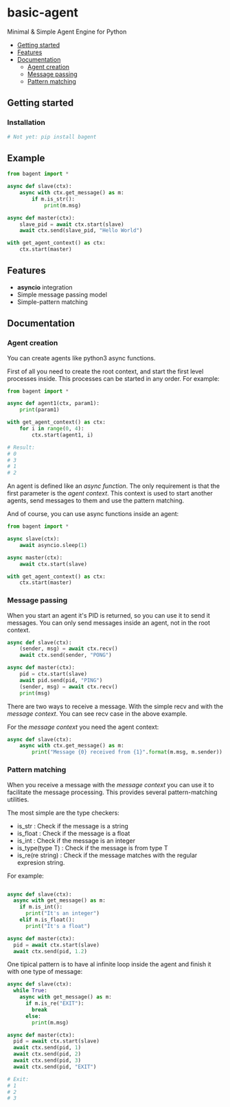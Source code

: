 # basic-agent
Minimal &amp; Simple Agent Engine for Python

- [Getting started](#getting-started)
- [Features](#features)
- [Documentation](#documentation)
  - [Agent creation](#agent-creation)
  - [Message passing](#message-passing)
  - [Pattern matching](#pattern-matching)


## Getting started

### Installation

```bash
# Not yet: pip install bagent
```

## Example

```python
from bagent import *

async def slave(ctx):
    async with ctx.get_message() as m:
        if m.is_str():
            print(m.msg)

async def master(ctx):
    slave_pid = await ctx.start(slave)
    await ctx.send(slave_pid, "Hello World")

with get_agent_context() as ctx:
    ctx.start(master)
```

## Features
- **asyncio** integration
- Simple message passing model
- Simple-pattern matching

## Documentation

### Agent creation
You can create agents like python3 async functions.

First of all you need to create the root context, and start the first level processes inside. This processes can be started in any order.
For example:

```python
from bagent import *

async def agent1(ctx, param1):
    print(param1)

with get_agent_context() as ctx:
    for i in range(0, 4):
        ctx.start(agent1, i)

# Result:
# 0
# 3
# 1
# 2
```

An agent is defined like an *async function*. The only requirement is that the first parameter is the *agent context*. This context is used to start another agents, send messages to them and use the pattern matching.

And of course, you can use async functions inside an agent:

```python
from bagent import *

async slave(ctx):
    await asyncio.sleep(1)

async master(ctx):
    await ctx.start(slave)

with get_agent_context() as ctx:
    ctx.start(master)
```

### Message passing

When you start an agent it's PID is returned, so you can use it to send it messages. You can only send messages inside an agent, not in the root context.

```python
async def slave(ctx):
    (sender, msg) = await ctx.recv()
    await ctx.send(sender, "PONG")

async def master(ctx):
    pid = ctx.start(slave)
    await pid.send(pid, "PING")
    (sender, msg) = await ctx.recv()
    print(msg)
```

There are two ways to receive a message. With the simple recv and with the *message context*. You can see recv case in the above example.

For the *message context* you need the agent context:

```python
async def slave(ctx):
    async with ctx.get_message() as m:
        print("Message {0} received from {1}".format(m.msg, m.sender))
```


### Pattern matching

When you receive a message with the *message context* you can use it to facilitate the message processing. This provides several pattern-matching utilities.

The most simple are the type checkers:
 - is_str : Check if the message is a string
 - is_float : Check if the message is a float
 - is_int : Check if the message is an integer
 - is_type(type T) : Check if the message is from type T
 - is_re(re string) : Check if the message matches with the regular expresion string.

For example:
```python

async def slave(ctx):
  async with get_message() as m:
    if m.is_int():
      print("It's an integer")
    elif m.is_float():
      print("It's a float")

async def master(ctx):
  pid = await ctx.start(slave)
  await ctx.send(pid, 1.2)
```

One tipical pattern is to have al infinite loop inside the agent and finish it with one type of message:

```python
async def slave(ctx):
  while True:
    async with get_message() as m:
      if m.is_re("EXIT"):
        break
      else:
        print(m.msg)

async def master(ctx):
  pid = await ctx.start(slave)
  await ctx.send(pid, 1)
  await ctx.send(pid, 2)
  await ctx.send(pid, 3)
  await ctx.send(pid, "EXIT")

# Exit:
# 1
# 2
# 3
```

